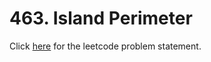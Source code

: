 # 463. Island Perimeter

Click [here](https://leetcode.com/problems/island-perimeter/) for the leetcode problem statement.
